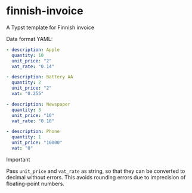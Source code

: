 # finnish-invoice

A Typst template for Finnish invoice

Data format YAML:

```yaml
- description: Apple
  quantity: 10
  unit_price: "2"
  vat_rate: "0.14"

- description: Battery AA
  quantity: 2
  unit_price: "2"
  vat: "0.255"

- description: Newspaper
  quantity: 3
  unit_price: "10"
  vat_rate: "0.10"

- description: Phone
  quantity: 1
  unit_price: "10000"
  vat: "0"
```

> [!IMPORTANT]
> Pass `unit_price` and `vat_rate` as string, so that they can be converted to decimal without errors.
> This avoids rounding errors due to imprecision of floating-point numbers.
